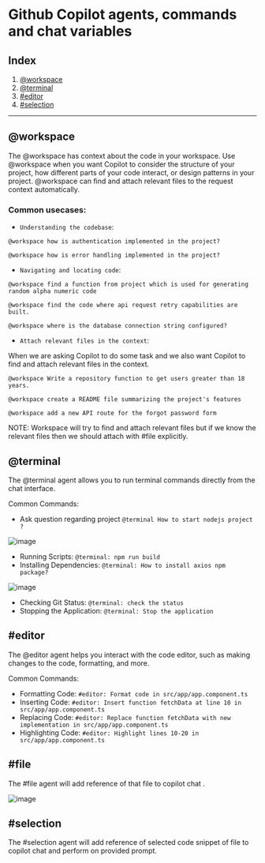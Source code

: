 # Github Copilot agents, commands and chat variables

## Index

1. [@workspace](#workspace)
2. [@terminal](#terminal)
3. [#editor](#editor)
4. [#selection](#selection)

---
## @workspace

The @workspace has context about the code in your workspace. Use @workspace when you want Copilot to consider the structure of your project, how different parts of your code interact, or design patterns in your project. @workspace can find and attach relevant files to the request context automatically.

### Common usecases:
- `Understanding the codebase`:
```
@workspace how is authentication implemented in the project?
```
```
@workspace how is error handling implemented in the project?
```

- `Navigating and locating code`:
```
@workspace find a function from project which is used for generating random alpha numeric code
```
```
@workspace find the code where api request retry capabilities are built.
```
```
@workspace where is the database connection string configured?
```

- `Attach relevant files in the context`:

When we are asking Copilot to do some task and we also want Copilot to find and attach relevant files in the context.
```
@workspace Write a repository function to get users greater than 18 years.
``` 
```
@workspace create a README file summarizing the project's features
```
```
@workspace add a new API route for the forgot password form
```
NOTE: Workspace will try to find and attach relevant files but if we know the relevant files then we should attach with #file explicitly.

## @terminal

The @terminal agent allows you to run terminal commands directly from the chat interface.

Common Commands:

- Ask question regarding project `@terminal How to start nodejs project ?`

![image](https://github.com/user-attachments/assets/e336b9e0-716e-40eb-a17a-d4740cc8aa1f)

- Running Scripts: `@terminal: npm run build`
- Installing Dependencies: `@terminal: How to install axios npm package?`

![image](https://github.com/user-attachments/assets/4f99ae4a-02af-4c2b-8f32-47df8a412e12)

- Checking Git Status: `@terminal: check the status`
- Stopping the Application: `@terminal: Stop the application`

## #editor

The @editor agent helps you interact with the code editor, such as making changes to the code, formatting, and more.

Common Commands:

- Formatting Code: `#editor: Format code in src/app/app.component.ts`
- Inserting Code: `#editor: Insert function fetchData at line 10 in src/app/app.component.ts`
- Replacing Code: `#editor: Replace function fetchData with new implementation in src/app/app.component.ts`
- Highlighting Code: `#editor: Highlight lines 10-20 in src/app/app.component.ts`

## #file

The #file agent will add reference of that file to copilot chat .

![image](https://github.com/user-attachments/assets/b5462f74-4e9a-4a62-9895-3d2ff78232e2)

## #selection

The #selection agent will add reference of selected code snippet of file to copilot chat and perform on provided prompt.

